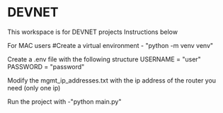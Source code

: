 # DEVNET
This workspace is for DEVNET projects
Instructions below

For MAC users
    #Create a virtual environment
    - "python -m venv venv"
    
Create a .env file with the following structure
    USERNAME = "user"
    PASSWORD = "password"

Modify the mgmt_ip_addresses.txt with the ip address of the router you need (only one ip)

Run the project with 
    -"python main.py"